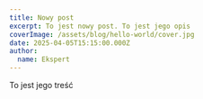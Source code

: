 ```yaml
---
title: Nowy post
excerpt: To jest nowy post. To jest jego opis
coverImage: /assets/blog/hello-world/cover.jpg
date: 2025-04-05T15:15:00.000Z
author:
  name: Ekspert
---
```

To jest jego treść